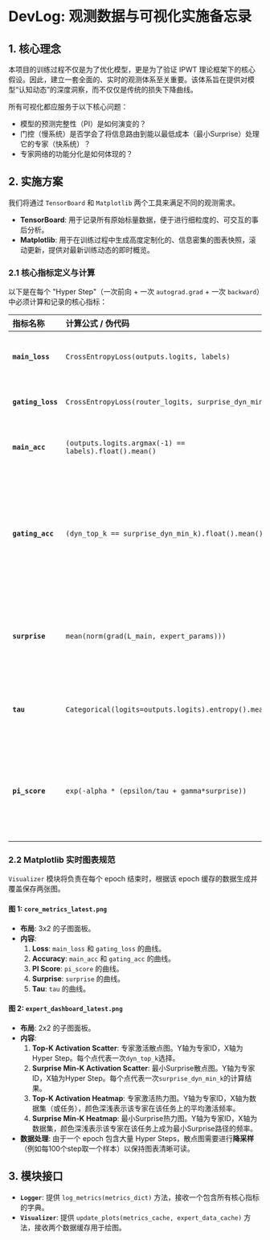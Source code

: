 # DevLog: 观测数据与可视化实施备忘录

## 1. 核心理念

本项目的训练过程不仅是为了优化模型，更是为了验证 IPWT 理论框架下的核心假设。因此，建立一套全面的、实时的观测体系至关重要。该体系旨在提供对模型“认知动态”的深度洞察，而不仅仅是传统的损失下降曲线。

所有可视化都应服务于以下核心问题：

- 模型的预测完整性（PI）是如何演变的？
- 门控（慢系统）是否学会了将信息路由到能以最低成本（最小Surprise）处理它的专家（快系统）？
- 专家网络的功能分化是如何体现的？

## 2. 实施方案

我们将通过 `TensorBoard` 和 `Matplotlib` 两个工具来满足不同的观测需求。

- **TensorBoard**: 用于记录所有原始标量数据，便于进行细粒度的、可交互的事后分析。
- **Matplotlib**: 用于在训练过程中生成高度定制化的、信息密集的图表快照，滚动更新，提供对最新训练动态的即时概览。

### 2.1 核心指标定义与计算

以下是在每个 "Hyper Step"（一次前向 + 一次 `autograd.grad` + 一次 `backward`）中必须计算和记录的核心指标：

| 指标名称 | 计算公式 / 伪代码 | 记录工具 | 描述 |
| :--- | :--- | :--- | :--- |
| **`main_loss`** | `CrossEntropyLoss(outputs.logits, labels)` | TB, Matplotlib | 模型的标准预测损失。 |
| **`gating_loss`** | `CrossEntropyLoss(router_logits, surprise_dyn_min_k)` | TB, Matplotlib | 门控的元学习损失。 |
| **`main_acc`** | `(outputs.logits.argmax(-1) == labels).float().mean()` | TB, Matplotlib | 模型的标准预测准确率。 |
| **`gating_acc`** | `(dyn_top_k == surprise_dyn_min_k).float().mean()` | TB, Matplotlib | 门控路由的“正确率”，衡量其选择是否与最小Surprise专家一致。 |
| **`surprise`** | `mean(norm(grad(L_main, expert_params)))` | TB, Matplotlib | **仅由 `L_main` 产生的**专家参数平均梯度范数。 |
| **`tau`** | `Categorical(logits=outputs.logits).entropy().mean()` | TB, Matplotlib | 模型输出的平均不确定性（熵）。 |
| **`pi_score`** | `exp(-alpha * (epsilon/tau + gamma*surprise))` | TB, Matplotlib | 预测完整性分数，综合评估模型的“认知健康度”。 |

### 2.2 Matplotlib 实时图表规范

`Visualizer` 模块将负责在每个 epoch 结束时，根据该 epoch 缓存的数据生成并覆盖保存两张图。

#### 图 1: `core_metrics_latest.png`

- **布局**: 3x2 的子图面板。
- **内容**:
  1. **Loss**: `main_loss` 和 `gating_loss` 的曲线。
  2. **Accuracy**: `main_acc` 和 `gating_acc` 的曲线。
  3. **PI Score**: `pi_score` 的曲线。
  4. **Surprise**: `surprise` 的曲线。
  5. **Tau**: `tau` 的曲线。

#### 图 2: `expert_dashboard_latest.png`

- **布局**: 2x2 的子图面板。
- **内容**:
  1. **Top-K Activation Scatter**: 专家激活散点图。Y轴为专家ID，X轴为Hyper Step。每个点代表一次`dyn_top_k`选择。
  2. **Surprise Min-K Activation Scatter**: 最小Surprise散点图。Y轴为专家ID，X轴为Hyper Step。每个点代表一次`surprise_dyn_min_k`的计算结果。
  3. **Top-K Activation Heatmap**: 专家激活热力图。Y轴为专家ID，X轴为数据集（或任务），颜色深浅表示该专家在该任务上的平均激活频率。
  4. **Surprise Min-K Heatmap**: 最小Surprise热力图。Y轴为专家ID，X轴为数据集，颜色深浅表示该专家在该任务上成为最小Surprise路径的频率。
- **数据处理**: 由于一个 epoch 包含大量 Hyper Steps，散点图需要进行**降采样**（例如每100个step取一个样本）以保持图表清晰可读。

## 3. 模块接口

- **`Logger`**: 提供 `log_metrics(metrics_dict)` 方法，接收一个包含所有核心指标的字典。
- **`Visualizer`**: 提供 `update_plots(metrics_cache, expert_data_cache)` 方法，接收两个数据缓存用于绘图。
